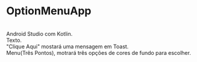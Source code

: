 # OptionMenuApp
<BR>Android Studio com Kotlin.
<BR>Texto.
<BR>"Clique Aqui" mostará uma mensagem em Toast.
<BR>Menu(Três Pontos), motrará três opções de cores de fundo para escolher.
